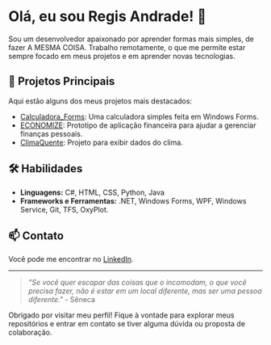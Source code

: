 # Olá, eu sou Regis Andrade! 👋

Sou um desenvolvedor apaixonado por aprender formas mais simples, de fazer A MESMA COISA. Trabalho remotamente, o que me permite estar sempre focado em meus projetos e em aprender novas tecnologias.

## 🚀 Projetos Principais

Aqui estão alguns dos meus projetos mais destacados:

- [Calculadora_Forms](https://github.com/andrade-regis/Calculadora_Forms): Uma calculadora simples feita em Windows Forms.
- [ECONOMIZE](https://github.com/andrade-regis/ECONOMIZE): Prototipo de aplicação financeira para ajudar a gerenciar finanças pessoais.
- [ClimaQuente](https://github.com/andrade-regis/ClimaQuente): Projeto para exibir dados do clima.

## 🛠️ Habilidades

- **Linguagens:** C#, HTML, CSS, Python, Java
- **Frameworks e Ferramentas:** .NET, Windows Forms, WPF, Windows Service, Git, TFS, OxyPlot. 

## 📫 Contato

Você pode me encontrar no [LinkedIn](https://www.linkedin.com/in/ribandrade).

---

> *"Se você quer escapar das coisas que o incomodam, o que você precisa fazer, não é estar em um local diferente, mas ser uma pessoa diferente."* - Sêneca

Obrigado por visitar meu perfil! Fique à vontade para explorar meus repositórios e entrar em contato se tiver alguma dúvida ou proposta de colaboração.
